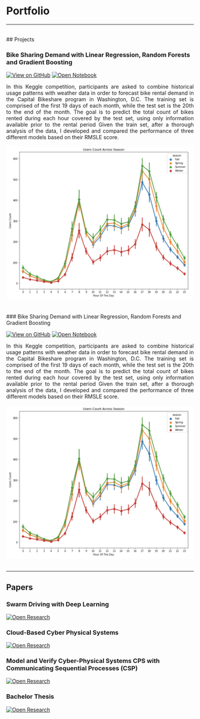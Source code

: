# Portfolio
---
<br>
## Projects

<br>

### Bike Sharing Demand with Linear Regression, Random Forests and Gradient Boosting 

[![View on GitHub](https://img.shields.io/badge/GitHub-View_on_GitHub-blue?logo=GitHub)](https://github.com/brodoluca/private-portfolio/blob/main/Bike%20Share/BikeSharing.ipynb)
[![Open Notebook](https://img.shields.io/badge/Jupyter-Open_Notebook-blue?logo=Jupyter)](Projects/BikeSharing.html)

<div style="text-align: justify">In this Keggle competition, participants are asked to combine historical usage patterns with weather data in order to forecast bike rental demand in the Capital Bikeshare program in Washington, D.C. The training set is comprised of the first 19 days of each month, while the test set is the 20th to the end of the month. The goal is to predict the total count of bikes rented during each hour covered by the test set, using only information available prior to the rental period
Given the train set, after a thorough analysis of the data, I developed and compared the performance of three different models based on their RMSLE score.
</div>
<br>
<center><img src="images/bike_share.png"/></center>
<br>

<br>
### Bike Sharing Demand with Linear Regression, Random Forests and Gradient Boosting 

[![View on GitHub](https://img.shields.io/badge/GitHub-View_on_GitHub-blue?logo=GitHub)](https://github.com/brodoluca/private-portfolio/blob/main/BreastCancer/Untitled.ipynb)
[![Open Notebook](https://img.shields.io/badge/Jupyter-Open_Notebook-blue?logo=Jupyter)](Projects/BreastCancer.html)

<div style="text-align: justify">In this Keggle competition, participants are asked to combine historical usage patterns with weather data in order to forecast bike rental demand in the Capital Bikeshare program in Washington, D.C. The training set is comprised of the first 19 days of each month, while the test set is the 20th to the end of the month. The goal is to predict the total count of bikes rented during each hour covered by the test set, using only information available prior to the rental period
Given the train set, after a thorough analysis of the data, I developed and compared the performance of three different models based on their RMSLE score.
</div>
<br>
<center><img src="images/bike_share.png"/></center>
<br>


---
## Papers

### Swarm Driving with Deep Learning
[![Open Research](https://img.shields.io/badge/PDF-Open_Research-blue?logo=adobe-acrobat-reader&logoColor=white)](papers/Deep_Learning.pdf)


### Cloud-Based Cyber Physical Systems
[![Open Research](https://img.shields.io/badge/PDF-Open_Research-blue?logo=adobe-acrobat-reader&logoColor=white)](papers/Cyber_Physical_Systems_Luca.pdf)


### Model and Verify Cyber-Physical Systems CPS with Communicating Sequential Processes (CSP)
[![Open Research](https://img.shields.io/badge/PDF-Open_Research-blue?logo=adobe-acrobat-reader&logoColor=white)](papers/CPS-2.pdf)

### Bachelor Thesis
[![Open Research](https://img.shields.io/badge/PDF-Open_Research-blue?logo=adobe-acrobat-reader&logoColor=white)](papers/BrodoLucaBT.pdf)

